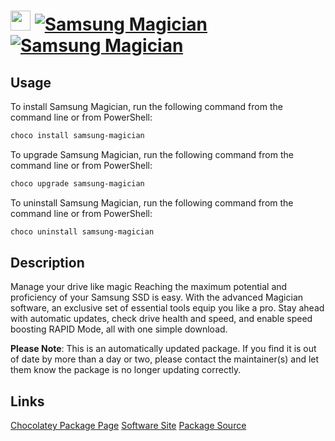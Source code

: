 ﻿# <img src="https://cdn.jsdelivr.net/gh/mkevenaar/chocolatey-packages@e1ad9513cb5d8d6c79ce23c9023f141ac1b8df2d/icons/samsung-magician.png" width="32" height="32"/> [![Samsung Magician](https://img.shields.io/chocolatey/v/samsung-magician.svg?label=Samsung+Magician)](https://chocolatey.org/packages/samsung-magician) [![Samsung Magician](https://img.shields.io/chocolatey/dt/samsung-magician.svg)](https://chocolatey.org/packages/samsung-magician)

## Usage
To install Samsung Magician, run the following command from the command line or from PowerShell:
```powershell
choco install samsung-magician
```

To upgrade Samsung Magician, run the following command from the command line or from PowerShell:
```powershell
choco upgrade samsung-magician
```

To uninstall Samsung Magician, run the following command from the command line or from PowerShell:
```powershell
choco uninstall samsung-magician
```

## Description
Manage your drive like magic
Reaching the maximum potential and proficiency of your Samsung SSD is easy. With the advanced Magician software, an exclusive set of essential tools equip you like a pro. Stay ahead with automatic updates, check drive health and speed, and enable speed boosting RAPID Mode, all with one simple download.

**Please Note**: This is an automatically updated package. If you find it is
out of date by more than a day or two, please contact the maintainer(s) and
let them know the package is no longer updating correctly.


## Links
[Chocolatey Package Page](https://chocolatey.org/packages/samsung-magician)
[Software Site](https://www.samsung.com/semiconductor/minisite/ssd/product/consumer/magician/)
[Package Source](https://github.com/mkevenaar/chocolatey-packages/tree/master/automatic/samsung-magician)

